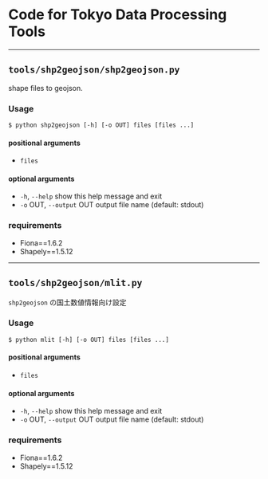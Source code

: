 # Code for Tokyo Data Processing Tools

---
## `tools/shp2geojson/shp2geojson.py`

shape files to geojson.

### Usage

```
$ python shp2geojson [-h] [-o OUT] files [files ...]
```

#### positional arguments

- `files`

#### optional arguments

- `-h`, `--help`            show this help message and exit
- `-o` OUT, `--output` OUT  output file name (default: stdout)

### requirements
- Fiona==1.6.2
- Shapely==1.5.12

---
## `tools/shp2geojson/mlit.py`

`shp2geojson` の国土数値情報向け設定

### Usage

```
$ python mlit [-h] [-o OUT] files [files ...]
```

#### positional arguments

- `files`

#### optional arguments

- `-h`, `--help`            show this help message and exit
- `-o` OUT, `--output` OUT  output file name (default: stdout)

### requirements
- Fiona==1.6.2
- Shapely==1.5.12
